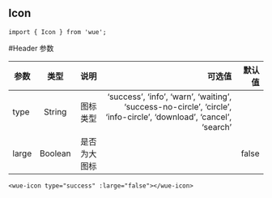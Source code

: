 ## Icon

```
import { Icon } from 'wue';
```

#Header 参数

| 参数           | 类型          | 说明  | 可选值| 默认值|
| ------------- |:-------------:| -----:|-----:|-----:|
|type |String| 图标类型| ‘success’, ‘info’, ‘warn’, ‘waiting’, ‘success-no-circle’, ‘circle’, ‘info-circle’, ‘download’, ‘cancel’, ‘search’|
|large|Boolean| 是否为大图标||false|


```
<wue-icon type="success" :large="false"></wue-icon>
```